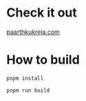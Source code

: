 # Check it out
[paarthkukreja.com](https://www.paarthkukreja.com)

# How to build

```
pnpm install
```

```
pnpm run build
```
